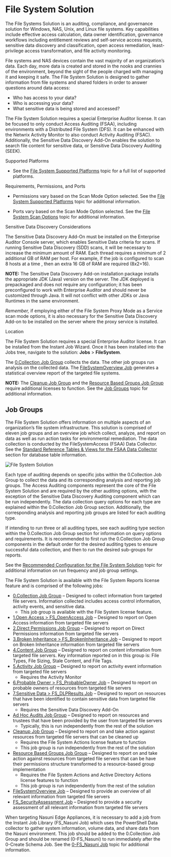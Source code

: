 # File System Solution

The File Systems Solution is an auditing, compliance, and governance solution for Windows, NAS,
Unix, and Linux file systems. Key capabilities include effective access calculation, data owner
identification, governance workflows including entitlement reviews and self-service access requests,
sensitive data discovery and classification, open access remediation, least-privilege access
transformation, and file activity monitoring.

File systems and NAS devices contain the vast majority of an organization’s data. Each day, more
data is created and stored in the nooks and crannies of the environment, beyond the sight of the
people charged with managing it and keeping it safe. The File System Solution is designed to gather
information from file systems and shared folders in order to answer questions around data access:

- Who has access to your data?
- Who is accessing your data?
- What sensitive data is being stored and accessed?

The File System Solution requires a special Enterprise Auditor license. It can be focused to only
conduct Access Auditing (FSAA), including environments with a Distributed File System (DFS). It can
be enhanced with the Netwrix Activity Monitor to also conduct Activity Auditing (FSAC).
Additionally, the Sensitive Data Discovery Add-On enables the solution to search file content for
sensitive data, or Sensitive Data Discovery Auditing (SEEK).

Supported Platforms

- See the
  [File System Supported Platforms](/docs/accessanalyzer/11.6/requirements/target/filesystems.md)
  topic for a full list of supported platforms.

Requirements, Permissions, and Ports

- Permissions vary based on the Scan Mode Option selected. See the
  [File System Supported Platforms](/docs/accessanalyzer/11.6/requirements/target/filesystems.md)
  topic for additional information.

- Ports vary based on the Scan Mode Option selected. See the
  [File System Scan Options](/docs/accessanalyzer/11.6/requirements/solutions/filesystem/scanoptions.md)
  topic for additional information.

Sensitive Data Discovery Considerations

The Sensitive Data Discovery Add-On must be installed on the Enterprise Auditor Console server,
which enables Sensitive Data criteria for scans. If running Sensitive Data Discovery (SDD) scans, it
will be necessary to increase the minimum amount of RAM. Each thread requires a minimum of 2
additional GB of RAM per host. For example, if the job is configured to scan 8 hosts at a time ,
then an extra 16 GB of RAM are required (8x2=16).

**NOTE:** The Sensitive Data Discovery Add-on installation package installs the appropriate JDK
(Java) version on the server. The JDK deployed is prepackaged and does not require any
configuration; it has been preconfigured to work with Enterprise Auditor and should never be
customized through Java. It will not conflict with other JDKs or Java Runtimes in the same
environment.

_Remember,_ if employing either of the File System Proxy Mode as a Service scan mode options, it is
also necessary for the Sensitive Data Discovery Add-on to be installed on the server where the proxy
service is installed.

Location

The File System Solution requires a special Enterprise Auditor license. It can be installed from the
Instant Job Wizard. Once it has been installed into the Jobs tree, navigate to the solution:
**Jobs** > **FileSystem**.

The
[0.Collection Job Group](/docs/accessanalyzer/11.6/solutions/filesystem/collection/overview.md)
collects the data. The other job groups run analysis on the collected data. The
[FileSystemOverview Job](/docs/accessanalyzer/11.6/solutions/filesystem/filesystemoverview.md)
generates a statistical overview report of the targeted file systems.

**NOTE:** The
[Cleanup Job Group](/docs/accessanalyzer/11.6/solutions/filesystem/cleanup/overview.md)
and the
[Resource Based Groups Job Group](/docs/accessanalyzer/11.6/solutions/filesystem/resourcebasedgroups/overview.md)
require additional licenses to function. See the [Job Groups](#job-groups) topic for additional
information.

## Job Groups

The File System Solution offers information on multiple aspects of an organization’s file system
infrastructure. This solution is comprised of eleven job groups and an overview job which collect,
analyze, and report on data as well as run action tasks for environmental remediation. The data
collection is conducted by the FileSystemAccess (FSAA) Data Collector. See the
[Standard Reference Tables & Views for the FSAA Data Collector](/docs/accessanalyzer/11.6/admin/datacollector/fsaa/standardtables.md)
section for database table information.

![File System Solution](/img/product_docs/accessanalyzer/11.6/accessanalyzer/admin/runninginstances/overviewpage.webp)

Each type of auditing depends on specific jobs within the 0.Collection Job Group to collect the data
and its corresponding analysis and reporting job groups. The Access Auditing components represent
the core of the File System Solution and are required by the other auditing options, with the
exception of the Sensitive Data Discovery Auditing component which can be run independently. The
data collection query options for each type are explained within the 0.Collection Job Group section.
Additionally, the corresponding analysis and reporting job groups are listed for each auditing type.

If intending to run three or all auditing types, see each auditing type section within the
0.Collection Job Group section for information on query options and requirements. It is recommended
to first run the 0.Collection Job Group components in the default order for the desired auditing
types to ensure successful data collection, and then to run the desired sub-groups for reports.

See the
[Recommended Configuration for the File System Solution](/docs/accessanalyzer/11.6/solutions/filesystem/recommended.md)
topic for additional information on run frequency and job group settings.

The File System Solution is available with the File System Reports license feature and is comprised
of the following jobs:

- [0.Collection Job Group](/docs/accessanalyzer/11.6/solutions/filesystem/collection/overview.md)
  – Designed to collect information from targeted file servers. Information collected includes
  access control information, activity events, and sensitive data.
    - This job group is available with the File System license feature.
- [1.Open Access > FS_OpenAccess Job](/docs/accessanalyzer/11.6/solutions/filesystem/fs_openaccess.md)
  – Designed to report on Open Access information from targeted file servers
- [2.Direct Permissions Job Group](/docs/accessanalyzer/11.6/solutions/filesystem/directpermissions/overview.md)
  – Designed to report on Direct Permissions information from targeted file servers
- [3.Broken Inheritance > FS_BrokenInheritance Job](/docs/accessanalyzer/11.6/solutions/filesystem/fs_brokeninheritance.md)
  – Designed to report on Broken Inheritance information from targeted file servers
- [4.Content Job Group](/docs/accessanalyzer/11.6/solutions/filesystem/content/overview.md)
  – Designed to report on content information from targeted file servers. Key information reported
  on in this group is: File Types, File Sizing, Stale Content, and File Tags.
- [5.Activity Job Group](/docs/accessanalyzer/11.6/solutions/filesystem/activity/overview.md)
  – Designed to report on activity event information from targeted file servers
    - Requires the Activity Monitor
- [6.Probable Owner > FS_ProbableOwner Job](/docs/accessanalyzer/11.6/solutions/filesystem/fs_probableowner.md)
  – Designed to report on probable owners of resources from targeted file servers
- [7.Sensitive Data > FS_DLPResults Job](/docs/accessanalyzer/11.6/solutions/filesystem/fs_dlpresults.md)
  – Designed to report on resources that have been identified to contain sensitive data from
  targeted file servers
    - Requires the Sensitive Data Discovery Add-On
- [Ad Hoc Audits Job Group](/docs/accessanalyzer/11.6/solutions/filesystem/adhocaudits/overview.md)
  – Designed to report on resources and trustees that have been provided by the user from targeted
  file servers
    - Typically, this is run independently from the rest of the solution
- [Cleanup Job Group](/docs/accessanalyzer/11.6/solutions/filesystem/cleanup/overview.md)
  – Designed to report on and take action against resources from targeted file servers that can be
  cleaned up
    - Requires the File System Actions license feature to function
    - This job group is run independently from the rest of the solution
- [Resource Based Groups Job Group](/docs/accessanalyzer/11.6/solutions/filesystem/resourcebasedgroups/overview.md)
  – Designed to report on and take action against resources from targeted file servers that can be
  have their permissions structure transformed to a resource-based group implementation
    - Requires the File System Actions and Active Directory Actions license features to function
    - This job group is run independently from the rest of the solution
- [FileSystemOverview Job](/docs/accessanalyzer/11.6/solutions/filesystem/filesystemoverview.md)
  – Designed to provide an overview of all relevant information from targeted file servers
- [FS_SecurityAssessment Job](/docs/accessanalyzer/11.6/solutions/filesystem/fs_securityassessment.md)
  – Designed to provide a security assessment of all relevant information from targeted file servers

When targeting Nasuni Edge Appliances, it is necessary to add a job from the Instant Job Library
(FS_Nasuni Job) which uses the PowerShell Data collector to gather system information, volume data,
and share data from the Nasuni environment. This job should be added to the 0.Collection Job Group
and should be renamed (0-FS_Nasuni) to run immediately after the 0-Create Schema Job. See the
[0-FS_Nasuni Job](/docs/accessanalyzer/11.6/solutions/filesystem/collection/0-fs_nasuni.md)
topic for additional information.
